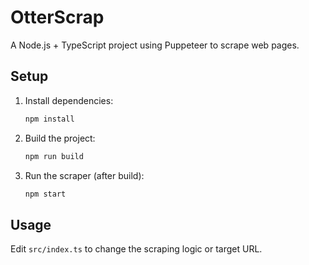 # OtterScrap

A Node.js + TypeScript project using Puppeteer to scrape web pages.

## Setup

1. Install dependencies:
   ```sh
   npm install
   ```

2. Build the project:
   ```sh
   npm run build
   ```

3. Run the scraper (after build):
   ```sh
   npm start
   ```

## Usage

Edit `src/index.ts` to change the scraping logic or target URL.

